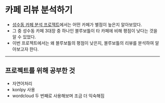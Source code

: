 # 카페 리뷰 분석하기
* [성수동 카페 분석 프로젝트](https://github.com/Sean-Parkk/Projects/tree/master/cafe_in_seongsu)에서는 어떤 카페가 별점이 높은지 알아보았다.
* 그 중 성수동 카페 3대장 중 하나인 블루보틀이 타 카페에 비해 평점이 낮다는 것을 알 수 있었다.
* 이번 프로젝트에서는 왜 블루보틀의 평점이 낮은지, 블루보틀의 리뷰를 분석하여 알아보고자 한다.

- - - - -

## 프로젝트를 위해 공부한 것
  * 자연어처리
  * konlpy 사용
  * wordcloud 두 번째로 사용해보며 조금 더 익숙해짐
